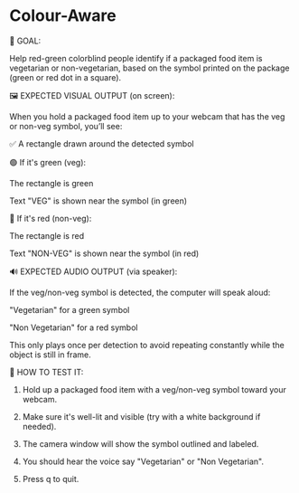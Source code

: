 # Colour-Aware

🎯 GOAL:

Help red-green colorblind people identify if a packaged food item is vegetarian or non-vegetarian, based on the symbol printed on the package (green or red dot in a square).


🖼️ EXPECTED VISUAL OUTPUT (on screen):


When you hold a packaged food item up to your webcam that has the veg or non-veg symbol, you’ll see:

✅ A rectangle drawn around the detected symbol

🟢 If it's green (veg):

The rectangle is green

Text "VEG" is shown near the symbol (in green)

🔴 If it's red (non-veg):

The rectangle is red

Text "NON-VEG" is shown near the symbol (in red)


🔊 EXPECTED AUDIO OUTPUT (via speaker):

If the veg/non-veg symbol is detected, the computer will speak aloud:

"Vegetarian" for a green symbol

"Non Vegetarian" for a red symbol

This only plays once per detection to avoid repeating constantly while the object is still in frame.


🧪 HOW TO TEST IT:

1) Hold up a packaged food item with a veg/non-veg symbol toward your webcam.

2) Make sure it's well-lit and visible (try with a white background if needed).

3) The camera window will show the symbol outlined and labeled.

4) You should hear the voice say "Vegetarian" or "Non Vegetarian".

5) Press q to quit.
